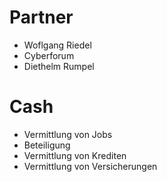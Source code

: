# Partner
- Woflgang Riedel
- Cyberforum
- Diethelm Rumpel

# Cash
- Vermittlung von Jobs
- Beteiligung
- Vermittlung von Krediten
- Vermittlung von Versicherungen